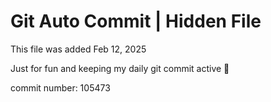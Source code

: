 # Git Auto Commit | Hidden File

This file was added Feb 12, 2025

Just for fun and keeping my daily git commit active 🤪

commit number: 105473
